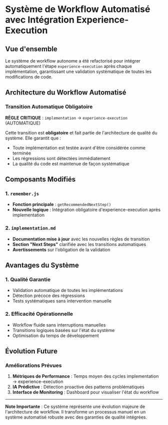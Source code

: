 # Système de Workflow Automatisé avec Intégration Experience-Execution

## Vue d'ensemble

Le système de workflow autonome a été refactorisé pour intégrer automatiquement l'étape `experience-execution` après chaque implémentation, garantissant une validation systématique de toutes les modifications de code.

## Architecture du Workflow Automatisé

### Transition Automatique Obligatoire

**RÈGLE CRITIQUE** : `implementation` → `experience-execution` (AUTOMATIQUE)

Cette transition est **obligatoire** et fait partie de l'architecture de qualité du système. Elle garantit que :
- Toute implémentation est testée avant d'être considérée comme terminée
- Les régressions sont détectées immédiatement
- La qualité du code est maintenue de façon systématique

## Composants Modifiés

### 1. `remember.js`
- **Fonction principale** : `getRecommendedNextStep()`
- **Nouvelle logique** : Intégration obligatoire d'experience-execution après implementation

### 2. `implementation.md`
- **Documentation mise à jour** avec les nouvelles règles de transition
- **Section "Next Steps"** clarifiée avec les transitions automatiques
- **Avertissements** sur l'obligation de la validation

## Avantages du Système

### 1. **Qualité Garantie**
- Validation automatique de toutes les implémentations
- Détection précoce des régressions
- Tests systématiques sans intervention manuelle

### 2. **Efficacité Opérationnelle**
- Workflow fluide sans interruptions manuelles
- Transitions logiques basées sur l'état du système
- Optimisation du temps de développement

## Évolution Future

### Améliorations Prévues

1. **Métriques de Performance** : Temps moyen des cycles implementation → experience-execution
2. **IA Prédictive** : Détection proactive des patterns problématiques
3. **Interface de Monitoring** : Dashboard pour visualiser l'état du workflow

---

**Note Importante** : Ce système représente une évolution majeure de l'architecture de workflow. Il transforme un processus manuel en un système automatisé robuste avec des garanties de qualité intégrées. 